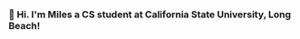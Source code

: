 ### 👋 Hi. I'm Miles a CS student at California State University, Long Beach!



<!--
**miles-akio/miles-akio** is a ✨ _special_ ✨ repository because its `README.md` (this file) appears on your GitHub profile.

- 🔭 I’m currently working on a basic restaurant website format
- 🌱 I’m currently learning Python and Java
- 👯 I’m looking to collaborate on future website and app formats
- 🤔 I’m looking for help with website & app development
- 💬 Ask me about sports, food, and music
- 📫 Reach out to me via: LinkedIn
- 😄 Pronouns: he/him
- ⚡ Fun fact: I am currently learning how to play the acoustic guitar on my free time 🎸 
-->
